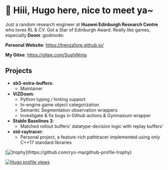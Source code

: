 # 👋 Hiii, Hugo here, nice to meet ya~ 
Just a random research engineer at **Huawei Edinburgh Research Centre** who loves RL & CV. Got a Star of Edinburgh Award.
Really like games, especially **Doom** :godmode:

**Personal Website**: 
https://trenza1ore.github.io/

**My Gitee**:
https://gitee.com/SushiNinja

## Projects
- **sb3-extra-buffers**:
    - Maintainer
- **ViZDoom**:
    - Python typing / hinting support
    - In-engine game object categorization
    - Semantic Segmentation observation wrappers
    - Investigate & fix bugs in Github actions & Gymnasium wrapper
- **Stable Baselines 3**:
    - Matched rollout buffers' datatype-decision logic with replay buffers'
- **std-raytracer**:
    - Personal project, a feature-rich pathtracer implemented using only C++17 standard libraries

[![trophy](https://github-profile-trophy.vercel.app/?username=Trenza1ore&theme=flat&rank=-?)](https://github.com/ryo-ma/github-profile-trophy)
<!--
![Hugo's GitHub stats](https://github-readme-stats.vercel.app/api?username=Trenza1ore&show=prs_merged,prs_merged_percentage&include_all_commits=false&rank_icon=github&show_icons=true)
**Trenza1ore/Trenza1ore** is a ✨ _special_ ✨ repository because its `README.md` (this file) appears on your GitHub profile.

Here are some ideas to get you started:

- 🔭 I’m currently working on ...
- 🌱 I’m currently learning ...
- 👯 I’m looking to collaborate on ...
- 🤔 I’m looking for help with ...
- 💬 Ask me about ...
- 📫 How to reach me: ...
- 😄 Pronouns: ...
- ⚡ Fun fact: ...
![lang-stat](https://github-readme-stats.vercel.app/api/top-langs/?username=Trenza1ore&size_weight=1.0&count_weight=0.0&langs_count=20&layout=donut-vertical)
-->
[![Hugo profile views](https://u8views.com/api/v1/github/profiles/25863274/views/day-week-month-total-count.svg)](https://u8views.com/github/Trenza1ore)
